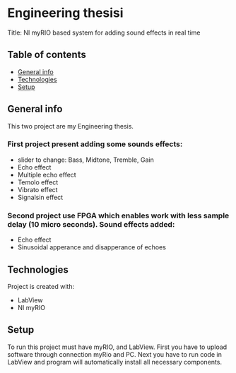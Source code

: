 # Engineering thesisi
Title: NI myRIO based system for adding sound effects in real time

## Table of contents
* [General info](#general-info)
* [Technologies](#technologies)
* [Setup](#setup)

## General info
This two project are my Engineering thesis. 

### First project present adding some sounds effects: 
* slider to change: Bass, Midtone, Tremble, Gain 
* Echo effect
* Multiple echo effect
* Temolo effect
* Vibrato effect
* Signalsin effect

### Second project use FPGA which enables work with less sample delay (10 micro seconds). Sound effects added:
* Echo effect
* Sinusoidal apperance and disapperance of echoes
	
## Technologies
Project is created with:
* LabView
* NI myRIO
	
## Setup
To run this project must have myRIO, and LabView. First you have to upload software through connection myRio and PC. Next you have to run code in LabView and program will automatically install all necessary components.
